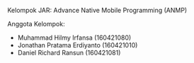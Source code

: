 Kelompok JAR: Advance Native Mobile Programming (ANMP)

Anggota Kelompok: 
- Muhammad Hilmy Irfansa (160421080)
- Jonathan Pratama Erdiyanto (160421010)
- Daniel Richard Ransun (160421081)
